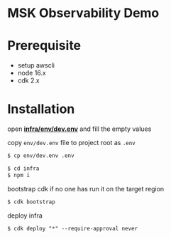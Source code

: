 # MSK Observability Demo

# Prerequisite

- setup awscli
- node 16.x
- cdk 2.x

# Installation

open [**infra/env/dev.env**](./infra/env/dev.env) and fill the empty values

copy `env/dev.env` file to project root as `.env`

```bash
$ cp env/dev.env .env
```

```bash
$ cd infra
$ npm i
```

bootstrap cdk if no one has run it on the target region

```bash
$ cdk bootstrap
```

deploy infra

```
$ cdk deploy "*" --require-approval never
```
